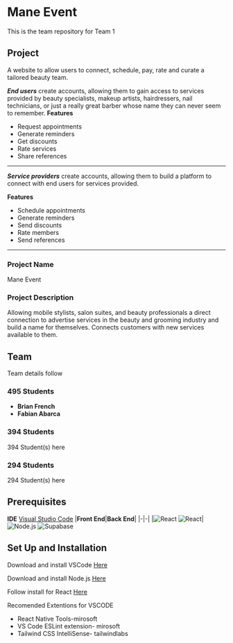  # Mane Event

This is the team repository for Team 1

## Project
A website to allow users to connect, schedule, pay, rate and curate a tailored beauty team.

***End users*** create accounts, allowing them to gain access to services provided by beauty specialists, makeup artists, hairdressers, nail technicians, or just a really great barber whose name they can never seem to remember.
**Features**
+ Request appointments
+ Generate reminders
+ Get discounts
+ Rate services
+ Share references
---
***Service providers*** create accounts, allowing them to build a platform to connect with end users for services provided.

**Features**
+ Schedule appointments
+ Generate reminders
+ Send discounts
+ Rate members
+ Send references
---
### Project Name
Mane Event

### Project Description  
Allowing mobile stylists, salon suites, and beauty professionals a direct connection to advertise services in the beauty and grooming industry and build a name for themselves. Connects customers with new services available to them. 

## Team

Team details follow

### 495 Students 

- **Brian French**
- **Fabian Abarca**

### 394 Students

394 Student(s) here

### 294 Students

294 Student(s) here

## Prerequisites
**IDE**  [Visual Studio Code](https://code.visualstudio.com/download)
|**Front End**|**Back End**|
|-|-|
|![React](https://img.shields.io/badge/React-white?logo=react) ![React](https://img.shields.io/badge/tailwindcss-white?logo=tailwindcss)|![Node.js](https://img.shields.io/badge/Node.js-white?logo=node.js) ![Supabase](https://img.shields.io/badge/Supabase-white?logo=Supabase)
 
## Set Up and Installation
Download and install VSCode [Here](https://code.visualstudio.com/download)

Download and install Node.js [Here](https://www.nodejs.tech/ro/download) 

Follow install for React [Here](https://react.dev/learn/editor-setup)

Recomended Extentions for VSCODE 
 + React Native Tools-mirosoft
 + VS Code ESLint extension- mirosoft 	
 + Tailwind CSS IntelliSense- tailwindlabs


